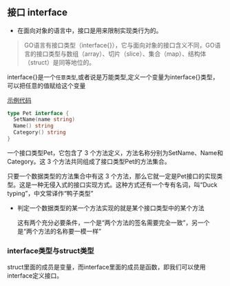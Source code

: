 #

## 接口 interface

* 在面向对象的语言中，接口是用来限制实现类行为的。

> GO语言有接口类型（interface{}），它与面向对象的接口含义不同，GO语言的接口类型与数组（array）、切片（slice）、集合（map）、结构体（struct）是同等地位的。

interface{}是一个`任意类型`,或者说是万能类型,定义一个变量为interface{}类型，可以把任意的值赋给这个变量

[示例代码](./code/interface/interface_test.go)

```go
type Pet interface {
  SetName(name string)
  Name() string
  Category() string
}
```

一个接口类型Pet，它包含了 3 个方法定义，方法名称分别为SetName、Name和Category。这 3 个方法共同组成了接口类型Pet的方法集合。

只要一个数据类型的方法集合中有这 3 个方法，那么它就一定是Pet接口的实现类型。这是一种无侵入式的接口实现方式。这种方式还有一个专有名词，叫“Duck typing”，中文常译作“鸭子类型”

* 判定一个数据类型的某一个方法实现的就是某个接口类型中的某个方法

    这有两个充分必要条件，一个是“两个方法的签名需要完全一致”，另一个是“两个方法的名称要一模一样”

### interface类型与struct类型

struct里面的成员是变量，而interface里面的成员是函数，即我们可以使用interface定义接口。

